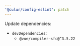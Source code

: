 ```yaml
---
'@culur/config-eslint': patch
---
```


Update dependencies:

- `devDependencies`:
  - `@vue/compiler-sfc@^3.5.22`
